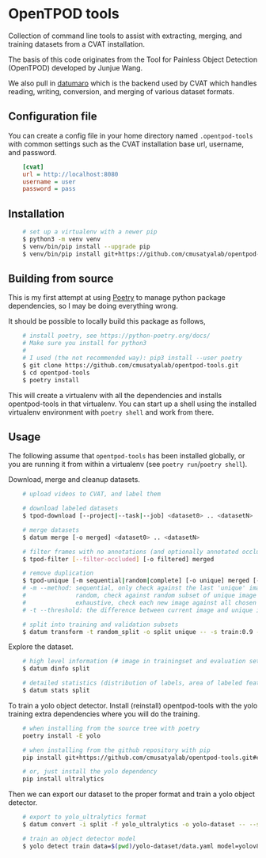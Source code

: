 <!--
SPDX-FileCopyrightText: 2020 Carnegie Mellon University

SPDX-License-Identifier: Apache-2.0
-->

# OpenTPOD tools

Collection of command line tools to assist with extracting, merging, and
training datasets from a CVAT installation.

The basis of this code originates from the Tool for Painless Object Detection
(OpenTPOD) developed by Junjue Wang.

We also pull in [datumaro](https://github.com/openvinotoolkit/datumaro) which
is the backend used by CVAT which handles reading, writing, conversion, and
merging of various dataset formats.


## Configuration file

You can create a config file in your home directory named `.opentpod-tools` with
common settings such as the CVAT installation base url, username, and password.

```cfg
    [cvat]
    url = http://localhost:8080
    username = user
    password = pass
```


## Installation

```sh
    # set up a virtualenv with a newer pip
    $ python3 -m venv venv
    $ venv/bin/pip install --upgrade pip
    $ venv/bin/pip install git+https://github.com/cmusatyalab/opentpod-tools.git
```


## Building from source

This is my first attempt at using [Poetry](https://python-poetry.org) to manage
python package dependencies, so I may be doing everything wrong.

It should be possible to locally build this package as follows,

```sh
    # install poetry, see https://python-poetry.org/docs/
    # Make sure you install for python3
    #
    # I used (the not recommended way): pip3 install --user poetry
    $ git clone https://github.com/cmusatyalab/opentpod-tools.git
    $ cd opentpod-tools
    $ poetry install
```

This will create a virtualenv with all the dependencies and installs
opentpod-tools in that virtualenv.  You can start up a shell using the
installed virtualenv environment with `poetry shell` and work from there.


## Usage

The following assume that `opentpod-tools` has been installed globally, or you
are running it from within a virtualenv (see `poetry run`/`poetry shell`).

Download, merge and cleanup datasets.

```sh
    # upload videos to CVAT, and label them

    # download labeled datasets
    $ tpod-download [--project|--task|--job] <dataset0> .. <datasetN>

    # merge datasets
    $ datum merge [-o merged] <dataset0> .. <datasetN>

    # filter frames with no annotations (and optionally annotated occlusions)
    $ tpod-filter [--filter-occluded] [-o filtered] merged

    # remove duplication
    $ tpod-unique [-m sequential|random|complete] [-o unique] merged [-t 10 -r 0.7]
    # -m --method: sequential, only check against the last 'unique' image
    #              random, check against random subset of unique image list with [-r/--ratio]
    #              exhaustive, check each new image against all chosen unique images
    # -t --threshold: the difference between current image and unique image(s), default = 10

    # split into training and validation subsets
    $ datum transform -t random_split -o split unique -- -s train:0.9 -s val:0.1 [-s test:...]
```

Explore the dataset.

```sh
    # high level information (# image in trainingset and evaluation set)
    $ datum dinfo split

    # detailed statistics (distribution of labels, area of labeled features, etc.)
    $ datum stats split
```

To train a yolo object detector.  Install (reinstall) opentpod-tools with the
yolo training extra dependencies where you will do the training.

```sh
    # when installing from the source tree with poetry
    poetry install -E yolo

    # when installing from the github repository with pip
    pip install git+https://github.com/cmusatyalab/opentpod-tools.git#egg=opentpod-tools[yolo]

    # or, just install the yolo dependency
    pip install ultralytics
```

Then we can export our dataset to the proper format and train a yolo object detector.

```sh
    # export to yolo_ultralytics format
    $ datum convert -i split -f yolo_ultralytics -o yolo-dataset -- --save-media

    # train an object detector model
    $ yolo detect train data=$(pwd)/yolo-dataset/data.yaml model=yolov8n.pt epochs=100 imgsz=640 project=yolo-project
```


<!---
Train a tensorflow object detector.

```sh
    # export to tfrecord format
    $ datum project export -p split -f tf_detection_api -o tfrecord -- --save-images

    # train model and optionally freeze as 'new_model.zip'
    $ tpod-tfod-training --model faster_rcnn_resnet101 --input-dir tfrecord --output-dir new_model [--freeze]

    # visualize progress with tensorboard (default port is 6006)
    $ tensorboard --logdir=new_model --host=localhost --port=default

    # freeze model if not already frozen after training
    $ tpod-tfod-freeze --model-dir new_model --output new_model.zip
```

Train Pytorch classification model.

```sh
    # export to dataset for pytorch classification
    $ tpod-class [-s] -p split -o classification
    # -s --split: the flag used to check whether the input directory has been
    #    splitted into training and testing subsets

    # train pytorch classification model (NOTE: please split the datasets to
    # train and val first, and use tpod-class -s to obtain the required dataset)
    $ tpod-pytorch-class -p classification -o model [-m <model name>] [-e <echop number>]
    # -m --model: pytorch classification model name
    #     options: mobilenet, resnet50, resnet18 (not case sensitive), default = mobilenet
    # -e --epoch: default = 25

    # obtain classified result with input image
    $ tpod-pytorch-class-test -i <image path> -p model
```

Export for Google AutoML object detection training.

```sh
    # export to dataset for google auto ml object detection (not completely done yet)
    $ tpod-google-automl-od -b <bucket name on google cloud platform> -p unique
```
-->
